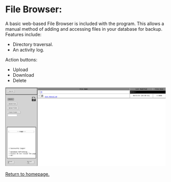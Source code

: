 # File Browser:
A basic web-based File Browser is included with the program. This allows a manual method of adding and accessing files in your database for backup. Features include: 
+ Directory traversal.
+ An activity log.

Action buttons:
+ Upload
+ Download
+ Delete


![screenshot of the filebrowser.](https://github.com/allenc125789/TurtleNAS/blob/main/docs/images/screenshots/browser-page.png)

[Return to homepage.](https://github.com/allenc125789/TurtleNAS/blob/main/README.md#overview)
